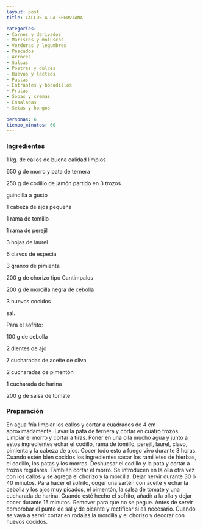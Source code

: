 ```yaml
---
layout: post
title: CALLOS A LA SEGOVIANA

categories:
- Carnes y derivados
- Mariscos y moluscos
- Verduras y legumbres
- Pescados
- Arroces
- Salsas
- Postres y dulces
- Huevos y lacteos
- Pastas
- Entrantes y bocadillos
- Frutas
- Sopas y cremas
- Ensaladas
- Setas y hongos
 
personas: 6 
tiempo_minutos: 60 
---
```

<h3>Ingredientes</h3>
1 kg. de callos de buena calidad limpios

650 g de morro y pata de ternera

250 g de codillo de jamón partido en 3 trozos

guindilla a gusto

1 cabeza de ajos pequeña

1 rama de tomillo

1 rama de perejil

3 hojas de laurel

6 clavos de especia

3 granos de pimienta

200 g de chorizo tipo Cantimpalos

200 g de morcilla negra de cebolla

3 huevos cocidos

sal.

Para el sofrito:

100 g de cebolla

2 dientes de ajo

7 cucharadas de aceite de oliva

2 cucharadas de pimentón

1 cucharada de harina

200 g de salsa de tomate

<h3>Preparación</h3>
En agua fría limpiar los callos y cortar a cuadrados de 4 cm aproximadamente. Lavar la pata de ternera y cortar en cuatro trozos. Limpiar el morro y cortar a tiras. Poner en una olla mucho agua y junto a estos ingredientes echar el codillo, rama de tomillo, perejil, laurel, clavo, pimienta y la cabeza de ajos. Cocer todo esto a fuego vivo durante 3 horas. Cuando estén bien cocidos los ingredientes sacar los ramilletes de hierbas, el codillo, los patas y los morros. Deshuesar el codillo y la pata y cortar a trozos regulares. También cortar el morro. Se introducen en la olla otra vez con los callos y se agrega el chorizo y la morcilla. Dejar hervir durante 30 ó 40 minutos. Para hacer el sofrito, coger una sartén con aceite y echar la cebolla y los ajos muy picados, el pimentón, la salsa de tomate y una cucharada de harina. Cuando esté hecho el sofrito, añadir a la olla y dejar cocer durante 15 minutos. Remover para que no se pegue. Antes de servir comprobar el punto de sal y de picante y rectificar si es necesario. Cuando se vaya a servir cortar en rodajas la morcilla y el chorizo y decorar con huevos cocidos.

